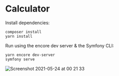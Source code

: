 Calculator
==========

Install dependencies:

```shell
composer install
yarn install
```

Run using the encore dev server & the Symfony CLI:

```shell
yarn encore dev-server
symfony serve
```

![Screenshot 2021-05-24 at 00 21 33](https://user-images.githubusercontent.com/9383439/119279822-0eeb1a80-bc26-11eb-8708-64b7a50552a2.png)
